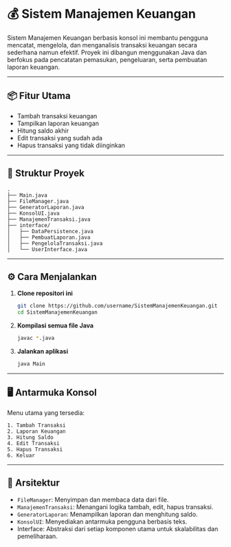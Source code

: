 # 💰 Sistem Manajemen Keuangan

Sistem Manajemen Keuangan berbasis konsol ini membantu pengguna mencatat, mengelola, dan menganalisis transaksi keuangan secara sederhana namun efektif. Proyek ini dibangun menggunakan Java dan berfokus pada pencatatan pemasukan, pengeluaran, serta pembuatan laporan keuangan.

---

## 📦 Fitur Utama

-  Tambah transaksi keuangan
-  Tampilkan laporan keuangan
-  Hitung saldo akhir
-  Edit transaksi yang sudah ada
-  Hapus transaksi yang tidak diinginkan

---

## 🧩 Struktur Proyek

```
.
├── Main.java
├── FileManager.java
├── GeneratorLaporan.java
├── KonsolUI.java
├── ManajemenTransaksi.java
├── interface/
│   ├── DataPersistence.java
│   ├── PembuatLaporan.java
│   ├── PengelolaTransaksi.java
│   └── UserInterface.java
```

---

## ⚙️ Cara Menjalankan

1. **Clone repositori ini**
   ```bash
   git clone https://github.com/username/SistemManajemenKeuangan.git
   cd SistemManajemenKeuangan
   ```

2. **Kompilasi semua file Java**
   ```bash
   javac *.java
   ```

3. **Jalankan aplikasi**
   ```bash
   java Main
   ```

---

## 🖥️ Antarmuka Konsol

Menu utama yang tersedia:
```
1. Tambah Transaksi
2. Laporan Keuangan
3. Hitung Saldo
4. Edit Transaksi
5. Hapus Transaksi
6. Keluar
```

---

## 🧠 Arsitektur

- `FileManager`: Menyimpan dan membaca data dari file.
- `ManajemenTransaksi`: Menangani logika tambah, edit, hapus transaksi.
- `GeneratorLaporan`: Menampilkan laporan dan menghitung saldo.
- `KonsolUI`: Menyediakan antarmuka pengguna berbasis teks.
- Interface: Abstraksi dari setiap komponen utama untuk skalabilitas dan pemeliharaan.



